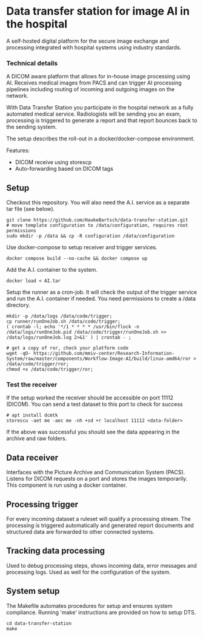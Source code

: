 # Data transfer station for image AI in the hospital

A self-hosted digital platform for the secure image exchange and processing integrated with hospital systems using industry standards.

### Technical details

A DICOM aware platform that allows for in-house image processing using AI. Receives medical images from PACS and can trigger AI processing pipelines including 
routing of incoming and outgoing images on the network. 

With Data Transfer Station you participate in the hospital network as a
fully automated medical service. Radiologists will be sending you an exam, processing
is triggered to generate a report and that report bounces back to the sending system.

The setup describes the roll-out in a docker/docker-compose environment.

Features:

- DICOM receive using storescp
- Auto-forwarding based on DICOM tags

## Setup

Checkout this repository. You will also need the A.I. service as a separate tar file (see below).

```{bash}
git clone https://github.com/HaukeBartsch/data-transfer-station.git
# move template configuration to /data/configuration, requires root permissions
sudo mkdir -p /data && cp -R configuration /data/configuration
```

Use docker-compose to setup receiver and trigger services.

```{bash}
docker compose build --no-cache && docker compose up
```

Add the A.I. container to the system.

```{bash}
docker load < AI.tar
```

Setup the runner as a cron-job. It will check the output of the trigger service and run the A.I. container if needed. You need permissions to create a /data directory.

```{bash}
mkdir -p /data/logs /data/code/trigger;
cp runner/runOneJob.sh /data/code/trigger;
( crontab -l; echo '*/1 * * * * /usr/bin/flock -n /data/logs/runOneJob.pid /data/code/trigger/runOneJob.sh >> /data/logs/runOneJob.log 2>&1' ) | crontab - ;

# get a copy of ror, check your platform code
wget -qO- https://github.com/mmiv-center/Research-Information-System/raw/master/components/Workflow-Image-AI/build/linux-amd64/ror > /data/code/trigger/ror;
chmod +x /data/code/trigger/ror;
```

### Test the receiver

If the setup worked the receiver should be accessible on port 11112 (DICOM). You can send a test dataset to this port to check for success

```{bash}
# apt install dcmtk
storescu -aet me -aec me -nh +sd +r localhost 11112 <data-folder>
```

If the above was successful you should see the data appearing in the archive and raw folders.


## Data receiver

Interfaces with the Picture Archive and Communication System (PACS). Listens for DICOM requests on a port and stores the images temporarily. This component is run using a docker container.

## Processing trigger

For every incoming dataset a ruleset will qualify a processing stream. The processing is triggered automatically and generated report documents and structured data are forwarded to other connected systems.

## Tracking data processing

Used to debug processing steps, shows incoming data, error messages and processing logs. Used as well for the configuration of the system.

## System setup

The Makefile automates procedures for setup and ensures system compliance. Running 'make' instructions are provided on how to setup DTS.

```{bash}
cd data-transfer-station
make
```
